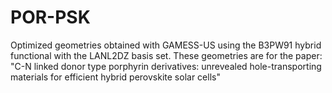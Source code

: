 # POR-PSK
Optimized geometries obtained with GAMESS-US using the B3PW91 hybrid functional with the LANL2DZ basis set.
These geometries are for the paper: 
"C-N linked donor type porphyrin derivatives: unrevealed hole-transporting materials for efficient hybrid perovskite solar cells"
